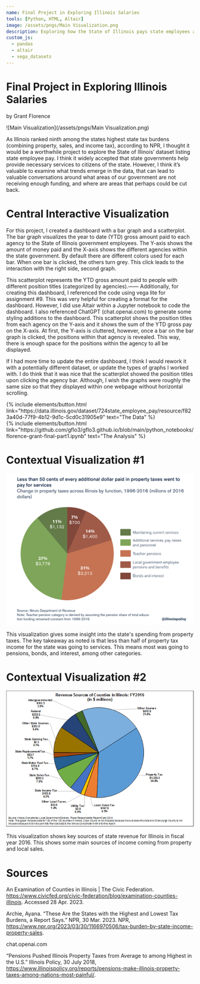 ```yaml
---
name: Final Project in Exploring Illinois Salaries
tools: [Python, HTML, Altair]
image: /assets/pngs/Main Visualization.png
description: Exploring how the State of Illinois pays state employees across various agencies
custom_js:
  - pandas
  - altair
  - vega_datasets
---
```

# Final Project in Exploring Illinois Salaries
by Grant Florence

![Main Visualization](/assets/pngs/Main Visualization.png) 

As Illinois ranked ninth among the states highest state tax burdens (combining property, sales, and income tax), according to NPR, I thought it would be a worthwhile project to explore the State of Illinois’ dataset listing state employee pay. I think it widely accepted that state governments help provide necessary services to citizens of the state. However, I think it’s valuable to examine what trends emerge in the data, that can lead to valuable conversations around what areas of our government are not receiving enough funding, and where are areas that perhaps could be cut back.

# Central Interactive Visualization

<vegachart schema-url="{{ gflo3.github.io }}/assets/json/central_charts.json" style="width: 100%"></vegachart>

For this project, I created a dashboard with a bar graph and a scatterplot. The bar graph visualizes the year to date (YTD) gross amount paid to each agency to the State of Illinois government employees. The Y-axis shows the amount of money paid and the X-axis shows the different agencies within the state government. By default there are different colors used for each bar. When one bar is clicked, the others turn grey. This click leads to the interaction with the right side, second graph. 

This scatterplot represents the YTD gross amount paid to people with different position titles (categorized by agencies).—— Additionally, for creating this dashboard, I referenced the code using vega lite for assignment #9. This was very helpful for creating a format for the dashboard. However, I did use Altair within a Jupyter notebook to code the dashboard. I also referenced ChatGPT (chat.openai.com) to generate some styling additions to the dashboard. This scatterplot shows the position titles from each agency on the Y-axis and it shows the sum of the YTD gross pay on the X-axis. At first, the Y-axis is cluttered, however, once a bar on the bar graph is clicked, the positions within that agency is revealed. This way, there is enough space for the positions within the agency to all be displayed. 

If I had more time to update the entire dashboard, I think I would rework it with a potentially different dataset, or update the types of graphs I worked with. I do think that it was nice that the scatterplot showed the position titles upon clicking the agency bar. Although, I wish the graphs were roughly the same size so that they displayed within one webpage without horizontal scrolling.

<div class="left">
{% include elements/button.html link="https://data.illinois.gov/dataset/724state_employee_pay/resource/f823a40d-77f9-4b12-9d1c-5cd0c31905e9" text="The Data" %}
</div>

<div class="right">
{% include elements/button.html link="https://github.com/gflo3/gflo3.github.io/blob/main/python_notebooks/florence-grant-final-part1.ipynb" text="The Analysis" %}
</div>

# Contextual Visualization #1

![50cents](/assets/pngs/50cents.png) 

This visualization gives some insight into the state's spending from property taxes. The key takeaway as noted is that less than half of property tax income for the state was going to services. This means most was going to pensions, bonds, and interest, among other categories.

# Contextual Visualization #2

![revenue-illinois](/assets/pngs/revenue-illinois.png) 

This visualization shows key sources of state revenue for Illinois in fiscal year 2016. This shows some main sources of income coming from property and local sales.

# Sources

An Examination of Counties in Illinois | The Civic Federation. https://www.civicfed.org/civic-federation/blog/examination-counties-illinois. Accessed 28 Apr. 2023.

Archie, Ayana. “These Are the States with the Highest and Lowest Tax Burdens, a Report Says.” NPR, 30 Mar. 2023. NPR, https://www.npr.org/2023/03/30/1166970506/tax-burden-by-state-income-property-sales.

chat.openai.com

“Pensions Pushed Illinois Property Taxes from Average to among Highest in the U.S.” Illinois Policy, 30 July 2018, https://www.illinoispolicy.org/reports/pensions-make-illinois-property-taxes-among-nations-most-painful/.
